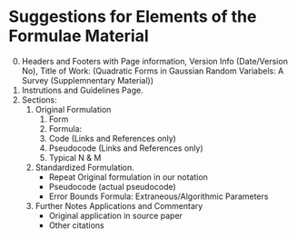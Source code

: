 # Suggestions for Elements of the Formulae Material

0. Headers and Footers with Page information, Version Info (Date/Version No), Title of Work: (Quadratic Forms in Gaussian Random Variabels: A Survey (Supplemnentary Material))
1. Instrutions and Guidelines Page.
2. Sections:
    1. Original Formulation
        1. Form
        2. Formula:
        3. Code (Links and References only)
        4. Pseudocode (Links and References only)
        5. Typical N & M
    2. Standardized Formulation.
        - Repeat Original formulation in our notation
        - Pseudocode (actual pseudocode)
        - Error Bounds
        Formula:
            Extraneous/Algorithmic Parameters
    3. Further Notes Applications and Commentary
        - Original application in source paper
        - Other citations
